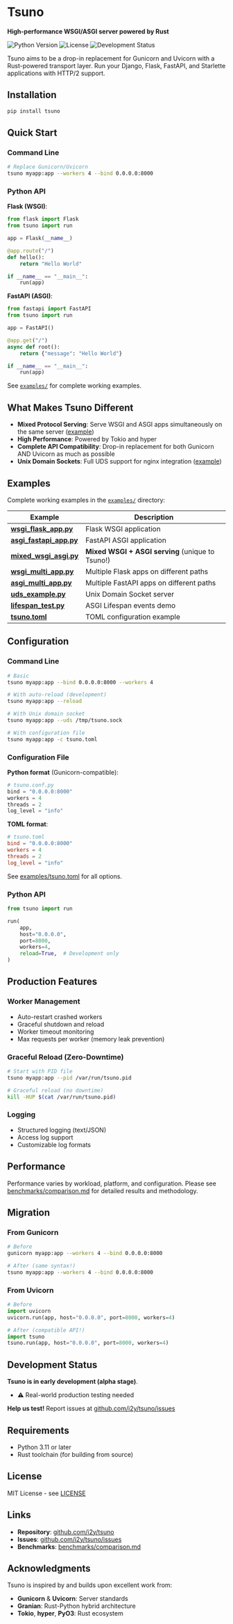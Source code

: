 # Tsuno

**High-performance WSGI/ASGI server powered by Rust**

![Python Version](https://img.shields.io/badge/python-3.11+-blue.svg)
![License](https://img.shields.io/badge/license-MIT-green.svg)
![Development Status](https://img.shields.io/badge/status-alpha-orange.svg)

Tsuno aims to be a drop-in replacement for Gunicorn and Uvicorn with a Rust-powered transport layer. Run your Django, Flask, FastAPI, and Starlette applications with HTTP/2 support.

## Installation

```bash
pip install tsuno
```

## Quick Start

### Command Line

```bash
# Replace Gunicorn/Uvicorn
tsuno myapp:app --workers 4 --bind 0.0.0.0:8000
```

### Python API

**Flask (WSGI)**:
```python
from flask import Flask
from tsuno import run

app = Flask(__name__)

@app.route("/")
def hello():
    return "Hello World"

if __name__ == "__main__":
    run(app)
```

**FastAPI (ASGI)**:
```python
from fastapi import FastAPI
from tsuno import run

app = FastAPI()

@app.get("/")
async def root():
    return {"message": "Hello World"}

if __name__ == "__main__":
    run(app)
```

See [`examples/`](examples/) for complete working examples.

## What Makes Tsuno Different

- **Mixed Protocol Serving**: Serve WSGI and ASGI apps simultaneously on the same server ([example](examples/mixed_wsgi_asgi.py))
- **High Performance**: Powered by Tokio and hyper
- **Complete API Compatibility**: Drop-in replacement for both Gunicorn AND Uvicorn as much as possible
- **Unix Domain Sockets**: Full UDS support for nginx integration ([example](examples/uds_example.py))

## Examples

Complete working examples in the [`examples/`](examples/) directory:

| Example | Description |
|---------|-------------|
| **[wsgi_flask_app.py](examples/wsgi_flask_app.py)** | Flask WSGI application |
| **[asgi_fastapi_app.py](examples/asgi_fastapi_app.py)** | FastAPI ASGI application |
| **[mixed_wsgi_asgi.py](examples/mixed_wsgi_asgi.py)** | **Mixed WSGI + ASGI serving** (unique to Tsuno!) |
| **[wsgi_multi_app.py](examples/wsgi_multi_app.py)** | Multiple Flask apps on different paths |
| **[asgi_multi_app.py](examples/asgi_multi_app.py)** | Multiple FastAPI apps on different paths |
| **[uds_example.py](examples/uds_example.py)** | Unix Domain Socket server |
| **[lifespan_test.py](examples/lifespan_test.py)** | ASGI Lifespan events demo |
| **[tsuno.toml](examples/tsuno.toml)** | TOML configuration example |

## Configuration

### Command Line

```bash
# Basic
tsuno myapp:app --bind 0.0.0.0:8000 --workers 4

# With auto-reload (development)
tsuno myapp:app --reload

# With Unix domain socket
tsuno myapp:app --uds /tmp/tsuno.sock

# With configuration file
tsuno myapp:app -c tsuno.toml
```

### Configuration File

**Python format** (Gunicorn-compatible):
```python
# tsuno.conf.py
bind = "0.0.0.0:8000"
workers = 4
threads = 2
log_level = "info"
```

**TOML format**:
```toml
# tsuno.toml
bind = "0.0.0.0:8000"
workers = 4
threads = 2
log_level = "info"
```

See [examples/tsuno.toml](examples/tsuno.toml) for all options.

### Python API

```python
from tsuno import run

run(
    app,
    host="0.0.0.0",
    port=8000,
    workers=4,
    reload=True,  # Development only
)
```

## Production Features

### Worker Management
- Auto-restart crashed workers
- Graceful shutdown and reload
- Worker timeout monitoring
- Max requests per worker (memory leak prevention)

### Graceful Reload (Zero-Downtime)

```bash
# Start with PID file
tsuno myapp:app --pid /var/run/tsuno.pid

# Graceful reload (no downtime)
kill -HUP $(cat /var/run/tsuno.pid)
```

### Logging
- Structured logging (text/JSON)
- Access log support
- Customizable log formats

## Performance

Performance varies by workload, platform, and configuration.
Please see [benchmarks/comparison.md](benchmarks/comparison.md) for detailed results and methodology.

## Migration

### From Gunicorn

```bash
# Before
gunicorn myapp:app --workers 4 --bind 0.0.0.0:8000

# After (same syntax!)
tsuno myapp:app --workers 4 --bind 0.0.0.0:8000
```

### From Uvicorn

```python
# Before
import uvicorn
uvicorn.run(app, host="0.0.0.0", port=8000, workers=4)

# After (compatible API!)
import tsuno
tsuno.run(app, host="0.0.0.0", port=8000, workers=4)
```

## Development Status

**Tsuno is in early development (alpha stage)**.

- ⚠️ Real-world production testing needed

**Help us test!** Report issues at [github.com/i2y/tsuno/issues](https://github.com/i2y/tsuno/issues)

## Requirements

- Python 3.11 or later
- Rust toolchain (for building from source)

## License

MIT License - see [LICENSE](LICENSE)

## Links

- **Repository**: [github.com/i2y/tsuno](https://github.com/i2y/tsuno)
- **Issues**: [github.com/i2y/tsuno/issues](https://github.com/i2y/tsuno/issues)
- **Benchmarks**: [benchmarks/comparison.md](benchmarks/comparison.md)

## Acknowledgments

Tsuno is inspired by and builds upon excellent work from:
- **Gunicorn** & **Uvicorn**: Server standards
- **Granian**: Rust-Python hybrid architecture
- **Tokio**, **hyper**, **PyO3**: Rust ecosystem
